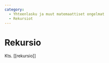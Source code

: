 ```yaml
---
category:
  - Yhteenlasku ja muut matemaattiset ongelmat
  - Rekursiot
---
```


# Rekursio

Kts. [[rekursio]]